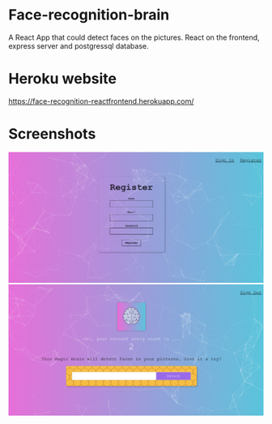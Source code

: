 # Face-recognition-brain

A React App that could detect faces on the pictures.
React on the frontend, express server and postgressql database.

# Heroku website

https://face-recognition-reactfrontend.herokuapp.com/

# Screenshots

![register page](https://github.com/Kirapan/Face-recognition-brain/blob/master/register_page.png)
![main page](https://github.com/Kirapan/Face-recognition-brain/blob/master/face_recognition_main.png)


